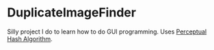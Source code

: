 # DuplicateImageFinder

Silly project I do to learn how to do GUI programming. Uses [Perceptual Hash Algorithm](http://www.hackerfactor.com/blog/index.php?/archives/432-Looks-Like-It.html).
